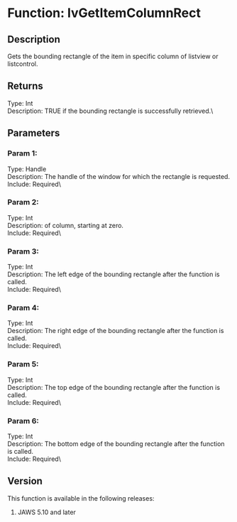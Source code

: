 # Function: lvGetItemColumnRect

## Description

Gets the bounding rectangle of the item in specific column of listview
or listcontrol.

## Returns

Type: Int\
Description: TRUE if the bounding rectangle is successfully retrieved.\

## Parameters

### Param 1:

Type: Handle\
Description: The handle of the window for which the rectangle is
requested.\
Include: Required\

### Param 2:

Type: Int\
Description: of column, starting at zero.\
Include: Required\

### Param 3:

Type: Int\
Description: The left edge of the bounding rectangle after the function
is called.\
Include: Required\

### Param 4:

Type: Int\
Description: The right edge of the bounding rectangle after the function
is called.\
Include: Required\

### Param 5:

Type: Int\
Description: The top edge of the bounding rectangle after the function
is called.\
Include: Required\

### Param 6:

Type: Int\
Description: The bottom edge of the bounding rectangle after the
function is called.\
Include: Required\

## Version

This function is available in the following releases:

1.  JAWS 5.10 and later
